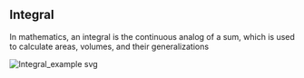 ## Integral 
In mathematics, an integral is the continuous analog of a sum, which is used to calculate areas, volumes, and their generalizations

![Integral_example svg](https://github.com/user-attachments/assets/4e34875e-2910-4e29-86f8-d413442e052b)

